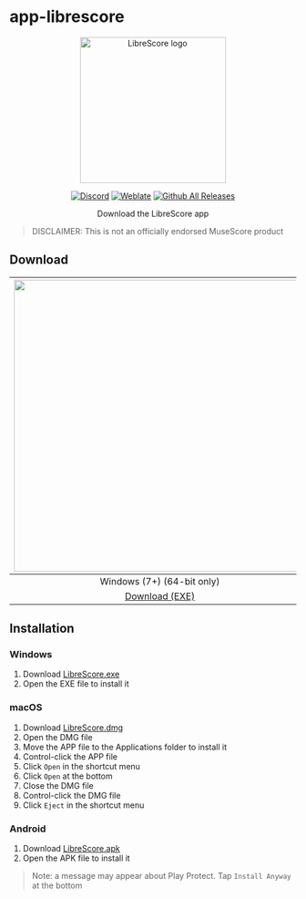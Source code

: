 # app-librescore

<div dir="ltr">

<div align="center">

<img src="https://github.com/LibreScore/dl-musescore/raw/master/images/logo.png" width="256" alt="LibreScore logo">

[![Discord](https://img.shields.io/discord/774491656643674122?color=5865F2&label=&labelColor=555555&logo=discord&logoColor=FFFFFF)](https://discord.gg/DKu7cUZ4XQ) [![Weblate](https://librescore.ddns.net/widgets/librescore/-/app-librescore/svg-badge.svg)](https://librescore.ddns.net/engage/librescore) [![Github All Releases](https://img.shields.io/github/downloads/LibreScore/app-librescore/total.svg?label=Downloads)](https://github.com/LibreScore/app-librescore/releases/latest)

Download the LibreScore app

</div>

> DISCLAIMER: This is not an officially endorsed MuseScore product

## Download

| <img src="https://upload.wikimedia.org/wikipedia/commons/e/e2/Windows_logo_and_wordmark_-_2021.svg" width="512"> | <img src="https://upload.wikimedia.org/wikipedia/commons/2/21/MacOS_wordmark_%282017%29.svg" width="512"> |   <img src="https://upload.wikimedia.org/wikipedia/commons/3/31/Android_robot_head.svg" width="512">   |
| :--------------------------------------------------------------------------------------------------------------: | :-------------------------------------------------------------------------------------------------------: | :----------------------------------------------------------------------------------------------------: |
|                                            Windows (7+) (64-bit only)                                            |                                        macOS (10.11+) (Rosetta 2)                                         |                                             Android (6.0+)                                             |
|      [Download (EXE)](https://github.com/LibreScore/app-librescore/releases/latest/download/LibreScore.exe)      |  [Download (DMG)](https://github.com/LibreScore/app-librescore/releases/latest/download/LibreScore.dmg)   | [Download (APK)](https://github.com/LibreScore/app-librescore/releases/latest/download/LibreScore.apk) |

## Installation

### Windows

1. Download [LibreScore.exe](https://github.com/LibreScore/app-librescore/releases/latest/download/LibreScore.exe)
2. Open the EXE file to install it

### macOS

1. Download [LibreScore.dmg](https://github.com/LibreScore/app-librescore/releases/latest/download/LibreScore.dmg)
2. Open the DMG file
3. Move the APP file to the Applications folder to install it
4. Control-click the APP file
5. Click `Open` in the shortcut menu
6. Click `Open` at the bottom
7. Close the DMG file
8. Control-click the DMG file
9. Click `Eject` in the shortcut menu

### Android

1. Download [LibreScore.apk](https://github.com/LibreScore/app-librescore/releases/latest/download/LibreScore.apk)
2. Open the APK file to install it

> Note: a message may appear about Play Protect. Tap `Install Anyway` at the bottom

</div>
